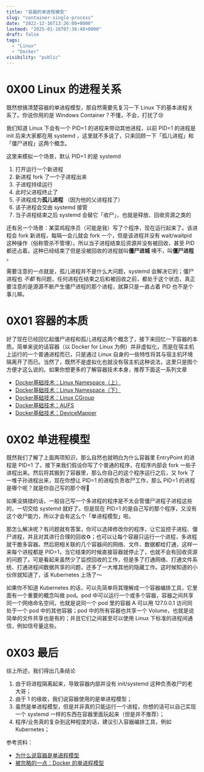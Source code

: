 ```yaml
---
title: "容器的单进程模型"
slug: "container-single-process"
date: "2022-12-16T13:26:00+0000"
lastmod: "2025-01-16T07:36:48+0000"
draft: false
tags:
  - "Linux"
  - "Docker"
visibility: "public"
---
```

# 0X00 Linux 的进程关系

既然想搞清楚容器的单进程模型，那自然需要先复习一下 Linux 下的基本进程关系了。你说你用的是 Windows Container？不懂，不会，打扰了😢

我们知道 Linux 下会有一个 PID=1 的进程来带动其他进程，以前 PID=1 的进程是 init 后来大家都在用 systemd ，这里就不多说了，只来回顾一下「孤儿进程」和「僵尸进程」这两个概念。

这里来模拟一个场景，默认 PID=1 的是 systemd

  1. 打开运行一个新进程
  2. 新进程 fork 了一个子进程出来
  3. 子进程持续运行
  4. 此时父进程终止了
  5. 子进程成为**孤儿进程** （因为他的父进程挂了）
  6. 该子进程会交由 systemd 接管
  7. 当子进程结束之后 systemd 会替它「收尸」，也就是释放、回收资源之类的

还有另一个场景：某菜鸡程序员（可能是我）写了个程序，现在运行起来了。该进程会 fork 新进程，每隔一会儿就会 fork 一个，但是该进程并没有 wait/waitpid 这种操作（俗称管杀不管埋）。所以当子进程结束后资源并没有被回收，甚至 PID 都还占着。这种已经结束了但是没被回收的进程就叫**僵尸进城** 噢不，叫**僵尸进程** 。

需要注意的一点就是，孤儿进程并不是什么大问题，systemd 会解决它的；僵尸进程也 _不都_ 有问题，任何进程在结束之后和被回收之前，都处于这个状态，真正要注意的是源源不断产生僵尸进程的那个进程，就算只是一直占着 PID 也不是个事儿嘛。

# 0X01 容器的本质

好了现在已经回忆起僵尸进程和孤儿进程这两个概念了，接下来回忆一下容器的本质。简单来说的话容器（以 Docker for Linux 为例）并非虚拟化，而是在宿主机上运行的一个普通进程而已，只是通过 Linux 自身的一些特性将其与宿主机环境隔离开了而已。当然了，既然不是虚拟化也就没有宿主机这种说法，这里只是图个方便才这么说的。如果你想更多的了解容器技术本身，推荐下面这一系列文章

  * [Docker基础技术：Linux Namespace（上）](<https://coolshell.cn/articles/17010.html>)
  * [Docker基础技术：Linux Namespace（下）](<https://coolshell.cn/articles/17029.html>)
  * [Docker基础技术：Linux CGroup](<https://coolshell.cn/articles/17049.html>)
  * [Docker基础技术：AUFS](<https://coolshell.cn/articles/17061.html>)
  * [Docker基础技术：DeviceMapper](<https://coolshell.cn/articles/17200.html>)

# 0X02 单进程模型

既然我们了解了上面两项知识，那么自然也就明白为什么容器里 EntryPoint 的进程是 PID=1 了。接下来我们假设你写了个普通的程序，在程序内部会 fork 一些子进程出来。然后将其搬到了容器里，那么你自己的这个程序运行之后，又 fork 了一堆子孙进程出来，现在你想让 PID=1 的进程负责收尸工作，那么 PID=1 的进程是哪个呢？就是你自己写的那个呀🧐

如果没搞错的话，一般自己写一个多进程的程序是不太会管僵尸进程子进程这些的，一切交给 systemd 就好了。但是现在 PID=1 的是自己写的那个程序，又没有这个收尸能力，所以才会有这么个「单进程模型」啦。

那怎么解决呢？有问题就有答案，你可以选择修改你的程序，让它监控子进程、僵尸进程，并且对其进行合理的回收♻️；也可以让每个容器只运行一个进程，多进程就干脆多容器。然后把相关联的几个容器间的网络、文件、数据都给打通，这样一来每个进程都是 PID=1，当它结束的时候直接容器就停止了，也就不会有回收资源的问题了。可是看起来虽然少了监控回收的工作，但是多了打通网络、打通文件系统、打通进程间数据共享的问题，还多了一大堆其他的隐藏工作。这时候知道的小伙伴就知道了，该 Kubernetes 上场了～

如果你不知道 Kubernetes 的话，可以先简单将其理解成一个容器编排工具，它里面有一个重要的概念叫做 pod。pod 中可以运行一个或多个容器，容器之间共享同一个网络命名空间，也就是说同一个 pod 里的容器 A 可以用 127.0.0.1 访问同处于一个 pod 中的其他容器；pod 中的所有容器也共享一个 Volume，也就是说简单的文件共享也是有的；并且它们之间甚至可以使用 Linux 下标准的进程间通信，例如信号量这些。

# 0X03 最后

综上所述，我们得出几条结论

  1. 由于将进程隔离起来，导致容器内部并没有 init/systemd 这种负责收尸的老大哥；
  2. 由于 1 的缘故，我们说容器使用的是单进程模型；
  3. 虽然是单进程模型，但是并非真的只能运行一个进程，你想的话可以自己实现一个 systemd 一样的东西在容器里面玩起来（但是并不推荐）；
  4. 程序/业务真的复杂到这种程度的话，建议引入容器编排工具，例如 Kubernetes；

参考资料：

  * [为什么说容器是单进程模型](<https://zhuanlan.zhihu.com/p/83482791>)
  * [被忽略的一点：Docker 的单进程模型](<https://xie.infoq.cn/article/5ee74750ecd5fe3eb05569b5d>)
